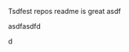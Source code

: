 Tsdfest repos readme is great asdf







asdfasdfd




d





























































































































































































